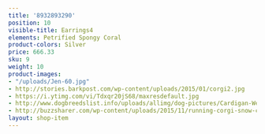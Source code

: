 ```yaml
---
title: '8932893290'
position: 10
visible-title: Earrings4
elements: Petrified Spongy Coral
product-colors: Silver
price: 666.33
sku: 9
weight: 10
product-images:
- "/uploads/Jen-60.jpg"
- http://stories.barkpost.com/wp-content/uploads/2015/01/corgi2.jpg
- https://i.ytimg.com/vi/Tdxqr20jS68/maxresdefault.jpg
- http://www.dogbreedslist.info/uploads/allimg/dog-pictures/Cardigan-Welsh-Corgi-3.jpg
- http://buzzsharer.com/wp-content/uploads/2015/11/running-corgi-snow-cute.jpg
layout: shop-item
---
```



